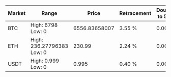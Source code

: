 | Market | Range | Price| Retracement | Doubles to 50% |
| --- | --- | --- | --- | --- |
| BTC | High: 6798<br />Low: 0 | 6556.83658007 | 3.55 % | 0.00 |
| ETH | High: 236.27796383<br />Low: 0 | 230.99 | 2.24 % | 0.00 |
| USDT | High: 0.999<br />Low: 0 | 0.995 | 0.40 % | 0.00 |
